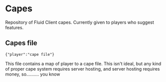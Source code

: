 # Capes
Repository of Fluid Client capes. Currently given to players who suggest features. 

## Capes file
```
{"player":"cape file"}
```

This file contains a map of player to a cape file. This isn't ideal, but any kind of proper cape system requires server hosting, and server hosting requires money, so.......... you know
